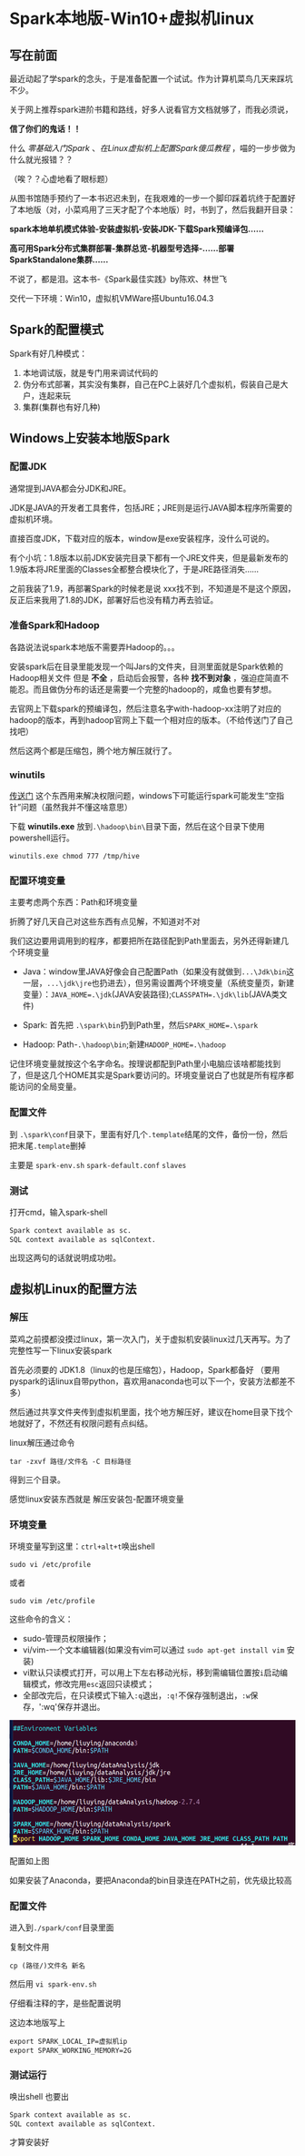Spark本地版-Win10+虚拟机linux
================

写在前面
--------

最近动起了学spark的念头，于是准备配置一个试试。作为计算机菜鸟几天来踩坑不少。

关于网上推荐spark进阶书籍和路线，好多人说看官方文档就够了，而我必须说，

**信了你们的鬼话！！**

什么 *零基础入门Spark* 、*在Linux虚拟机上配置Spark傻瓜教程* ，喵的一步步做为什么就光报错？？

（唉？？心虚地看了眼标题）

从图书馆随手预约了一本书迟迟未到，在我艰难的一步一个脚印踩着坑终于配置好了本地版（对，小菜鸡用了三天才配了个本地版）时，书到了，然后我翻开目录：

**spark本地单机模式体验-安装虚拟机-安装JDK-下载Spark预编译包……**

**高可用Spark分布式集群部署-集群总览-机器型号选择-……部署SparkStandalone集群……**

不说了，都是泪。这本书-《Spark最佳实践》by陈欢、林世飞

交代一下环境：Win10，虚拟机VMWare搭Ubuntu16.04.3

Spark的配置模式
---------------

Spark有好几种模式：

1.  本地调试版，就是专门用来调试代码的
2.  伪分布式部署，其实没有集群，自己在PC上装好几个虚拟机，假装自己是大户，连起来玩
3.  集群(集群也有好几种)

Windows上安装本地版Spark
------------------------

### 配置JDK

通常提到JAVA都会分JDK和JRE。

JDK是JAVA的开发者工具套件，包括JRE；JRE则是运行JAVA脚本程序所需要的虚拟机环境。

直接百度JDK，下载对应的版本，window是exe安装程序，没什么可说的。

有个小坑：1.8版本以前JDK安装完目录下都有一个JRE文件夹，但是最新发布的1.9版本将JRE里面的Classes全都整合模块化了，于是JRE路径消失……

之前我装了1.9，再部署Spark的时候老是说 xxx找不到，不知道是不是这个原因，反正后来我用了1.8的JDK，部署好后也没有精力再去验证。

### 准备Spark和Hadoop

各路说法说spark本地版不需要弄Hadoop的。。。

安装spark后在目录里能发现一个叫Jars的文件夹，目测里面就是Spark依赖的Hadoop相关文件 但是 **不全** ，启动后会报警，各种 **找不到对象** ，强迫症简直不能忍。而且做伪分布的话还是需要一个完整的hadoop的，咸鱼也要有梦想。

去官网上下载spark的预编译包，然后注意名字with-hadoop-xx注明了对应的hadoop的版本，再到hadoop官网上下载一个相对应的版本。（不给传送门了自己找吧）

然后这两个都是压缩包，腾个地方解压就行了。

### winutils

[传送门](https://github.com/steveloughran/winutils) 这个东西用来解决权限问题，windows下可能运行spark可能发生“空指针”问题（虽然我并不懂这啥意思）

下载 **winutils.exe** 放到`.\hadoop\bin\`目录下面，然后在这个目录下使用powershell运行。

    winutils.exe chmod 777 /tmp/hive 

### 配置环境变量

主要考虑两个东西：Path和环境变量

折腾了好几天自己对这些东西有点见解，不知道对不对

我们这边要用调用到的程序，都要把所在路径配到Path里面去，另外还得新建几个环境变量

-   Java：window里JAVA好像会自己配置Path（如果没有就做到`...\Jdk\bin`这一层，`...\jdk\jre`也扔进去），但另需设置两个环境变量（系统变量页，新建变量）：`JAVA_HOME=.\jdk`(JAVA安装路径);`CLASSPATH=.\jdk\lib`(JAVA类文件)

-   Spark: 首先把 `.\spark\bin`扔到Path里，然后`SPARK_HOME=.\spark`

-   Hadoop: Path-`.\hadoop\bin`;新建`HADOOP_HOME=.\hadoop`

记住环境变量就按这个名字命名。按理说都配到Path里小电脑应该啥都能找到了，但是这几个HOME其实是Spark要访问的。环境变量说白了也就是所有程序都能访问的全局变量。

### 配置文件

到 `.\spark\conf`目录下，里面有好几个`.template`结尾的文件，备份一份，然后把末尾`.template`删掉

主要是 `spark-env.sh` `spark-default.conf` `slaves`

### 测试

打开cmd，输入spark-shell

    Spark context available as sc.
    SQL context available as sqlContext.

出现这两句的话就说明成功啦。

虚拟机Linux的配置方法
---------------------

### 解压

菜鸡之前摸都没摸过linux，第一次入门，关于虚拟机安装linux过几天再写。为了完整性写一下linux安装spark

首先必须要的 JDK1.8（linux的也是压缩包），Hadoop，Spark都备好 （要用pyspark的话linux自带python，喜欢用anaconda也可以下一个，安装方法都差不多）

然后通过共享文件夹传到虚拟机里面，找个地方解压好，建议在home目录下找个地就好了，不然还有权限问题有点纠结。

linux解压通过命令

    tar -zxvf 路径/文件名 -C 目标路径

得到三个目录。

感觉linux安装东西就是 解压安装包-配置环境变量

### 环境变量

环境变量写到这里：`ctrl+alt+t`唤出shell

    sudo vi /etc/profile

或者

    sudo vim /etc/profile

这些命令的含义：

-   sudo-管理员权限操作；
-   vi/vim-一个文本编辑器(如果没有vim可以通过 `sudo apt-get install vim` 安装)
-   vi默认只读模式打开，可以用上下左右移动光标，移到需编辑位置按`i`启动编辑模式，修改完用`esc`返回只读模式；
-   全部改完后，在只读模式下输入`:q`退出，`:q!`不保存强制退出，`:w`保存，':wq'保存并退出。

![环境变量配置](https://github.com/WangLiuying/WangLiuying.github.io/blob/master/_posts/pic/2017-12-20-1.png?raw=true)

配置如上图

如果安装了Anaconda，要把Anaconda的bin目录连在PATH之前，优先级比较高

### 配置文件

进入到`./spark/conf`目录里面

复制文件用

    cp (路径/)文件名 新名

然后用 `vi spark-env.sh`

仔细看注释的字，是些配置说明

这边本地版写上

    export SPARK_LOCAL_IP=虚拟机ip
    export SPARK_WORKING_MEMORY=2G

### 测试运行

唤出shell 也要出

    Spark context available as sc.
    SQL context available as sqlContext.

才算安装好
